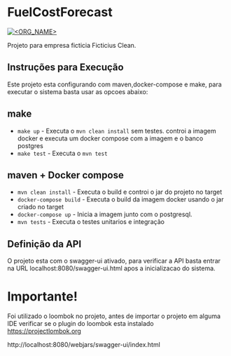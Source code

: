 # FuelCostForecast

[![<ORG_NAME>](https://circleci.com/gh/rafaelreinert/FuelCostForecast.svg?style=svg)](<https://app.circleci.com/pipelines/github/rafaelreinert/FuelCostForecast/>)

Projeto para empresa ficticia Ficticius Clean.


## Instruções para Execução

Este projeto esta configurando com maven,docker-compose e make, para executar o sistema basta usar as opcoes abaixo:

## make

- `make up` - Executa o `mvn clean install` sem testes. controi a imagem docker e executa um docker compose com a imagem e o banco postgres
- `make test` - Executa o `mvn test`

## maven + Docker compose

- `mvn clean install` - Executa o build e controi o jar do projeto no target
- `docker-compose build` - Executa o build da imagem docker usando o jar criado no target
- `docker-compose up` - Inicia a imagem junto com o postgresql.
- `mvn tests` - Executa o testes unitarios e integração


## Definição da API

O projeto esta com o swagger-ui ativado, para verificar a API basta entrar na URL localhost:8080/swagger-ui.html apos a inicializacao do sistema. 


# Importante!

Foi utilizado o loombok no projeto, antes de importar o projeto em alguma IDE verificar se o plugin do loombok esta instalado https://projectlombok.org


http://localhost:8080/webjars/swagger-ui/index.html
